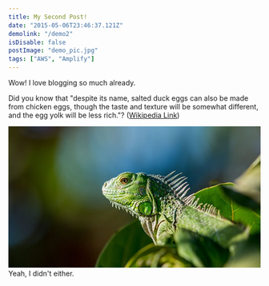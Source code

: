 ```yaml
---
title: My Second Post!
date: "2015-05-06T23:46:37.121Z"
demolink: "/demo2"
isDisable: false
postImage: "demo_pic.jpg"
tags: ["AWS", "Amplify"]
---
```


Wow! I love blogging so much already.

Did you know that "despite its name, salted duck eggs can also be made from
chicken eggs, though the taste and texture will be somewhat different, and the
egg yolk will be less rich."?
([Wikipedia Link](https://en.wikipedia.org/wiki/Salted_duck_egg))

![Green Iguana](demo_pic.jpg)
Yeah, I didn't either.
